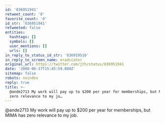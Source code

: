 ```yaml
---
id: '836951941'
retweet_count: '0'
favorite_count: '0'
id_str: '836951941'
retweeted: false
entities:
  hashtags: []
  symbols: []
  user_mentions: []
  urls: []
in_reply_to_status_id_str: '836919510'
in_reply_to_screen_name: eradicator
original_url: https://twitter.com/jth/status/836951941
date: '2008-06-17T15:45:59.000Z'
sitemap: false
robots: noindex
reply: true
title: >-
  @ande2713 My work will pay up to $200 per year for memberships, but MIMA has
  zero relevance to my jo…
---
```


@ande2713 My work will pay up to $200 per year for memberships, but MIMA has zero relevance to my job.